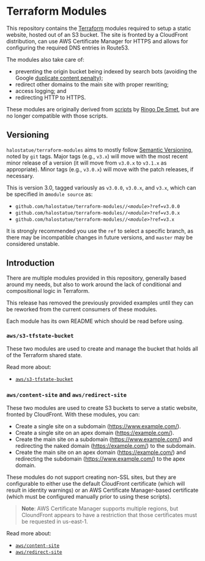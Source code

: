 # Terraform Modules

This repository contains the [Terraform][] modules required to setup a static
website, hosted out of an S3 bucket. The site is fronted by a CloudFront
distribution, can use AWS Certificate Manager for HTTPS and allows for
configuring the required DNS entries in Route53.

The modules also take care of:

- preventing the origin bucket being indexed by search bots (avoiding the
  Google [duplicate content penalty][]);
- redirect other domains to the main site with proper rewriting;
- access logging; and
- redirecting HTTP to HTTPS.

These modules are originally derived from [scripts][] by [Ringo De Smet][], but
are no longer compatible with those scripts.

## Versioning

`halostatue/terraform-modules` aims to mostly follow [Semantic Versioning][],
noted by `git` tags. Major tags (e.g., `v3.x`) will move with the most recent
minor release of a version (it will move from `v3.0.x` to `v3.1.x` as
appropriate). Minor tags (e.g., `v3.0.x`) will move with the patch releases, if
necessary.

This is version 3.0, tagged variously as `v3.0.0`, `v3.0.x`, and `v3.x`, which
can be specified in a`module source` as:

- `github.com/halostatue/terraform-modules//`_`<module>`_`?ref=v3.0.0`
- `github.com/halostatue/terraform-modules//`_`<module>`_`?ref=v3.0.x`
- `github.com/halostatue/terraform-modules//`_`<module>`_`?ref=v3.x`

It is strongly recommended you use the `ref` to select a specific branch, as
there may be incompatible changes in future versions, and `master` may be
considered unstable.

## Introduction

There are multiple modules provided in this repository, generally based around
my needs, but also to work around the lack of conditional and compositional
logic in Terraform.

This release has removed the previously provided examples until they can be
reworked from the current consumers of these modules.

Each module has its own README which should be read before using.

### `aws/s3-tfstate-bucket`

These two modules are used to create and manage the bucket that holds all of
the Terraform shared state.

Read more about:

- [`aws/s3-tfstate-bucket`][]

### `aws/content-site` and `aws/redirect-site`

These two modules are used to create S3 buckets to serve a static website,
fronted by CloudFront. With these modules, you can:

- Create a single site on a subdomain (https://www.example.com/).
- Create a single site on an apex domain (https://example.com/).
- Create the main site on a subdomain (https://www.example.com/) and
  redirecting the naked domain (https://example.com/) to the subdomain.
- Create the main site on an apex domain (https://example.com/) and
  redirecting the subdomain (https://www.example.com/) to the apex domain.

These modules do not support creating non-SSL sites, but they are configurable
to either use the default CloudFront certificate (which will result in identity
warnings) or an AWS Certificate Manager-based certificate (which must be
configured manually prior to using these scripts).

> **Note**: AWS Certificate Manager supports multiple regions, but CloundFront
> appears to have a restriction that those certificates must be requested in
> us-east-1.

Read more about:

- [`aws/content-site`][]
- [`aws/redirect-site`][]

[terraform]: https://www.terraform.io/
[ringo de smet]: https://ringo.de-smet.name
[scripts]: https://github.com/ringods/terraform-website-s3-cloudfront-route53
[duplicate content penalty]: https://support.google.com/webmasters/answer/66359?hl=en
[semantic versioning]: http://semver.org/
[`aws/content-site`]: https://github.com/halostatue/terraform-modules/tree/v2.0/aws/content-site
[`aws/redirect-site`]: https://github.com/halostatue/terraform-modules/tree/v2.0/aws/redirect-site
[`aws/s3-tfstate-bucket`]: https://github.com/halostatue/terraform-modules/tree/v2.0/aws/s3-tfstate-bucket
